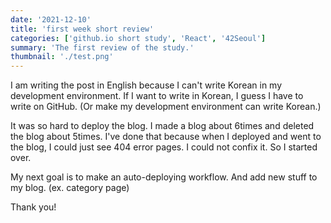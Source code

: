 ```yaml
---
date: '2021-12-10'
title: 'first week short review'
categories: ['github.io short study', 'React', '42Seoul']
summary: 'The first review of the study.'
thumbnail: './test.png'
---
```


I am writing the post in English because I can't write Korean in my development environment. If I want to write in Korean, I guess I have to write on GitHub. (Or make my development environment can write Korean.)

It was so hard to deploy the blog. I made a blog about 6times and deleted the blog about 5times. I've done that because when I deployed and went to the blog, I could just see 404 error pages. I could not confix it. So I started over.

My next goal is to make an auto-deploying workflow. And add new stuff to my blog. (ex. category page)

Thank you!